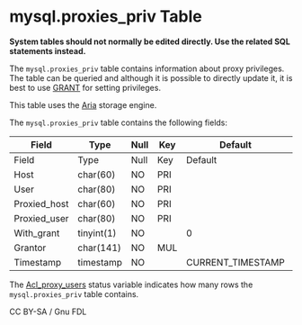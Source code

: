 # mysql.proxies\_priv Table

**System tables should not normally be edited directly. Use the related SQL statements instead.**

The `mysql.proxies_priv` table contains information about proxy privileges. The table can be queried and although it is possible to directly update it, it is best to use [GRANT](../../../account-management-sql-statements/grant.md) for setting privileges.

This table uses the [Aria](../../../../../server-usage/storage-engines/aria/) storage engine.

The `mysql.proxies_priv` table contains the following fields:

| Field         | Type       | Null | Key | Default            | Description |
| ------------- | ---------- | ---- | --- | ------------------ | ----------- |
| Field         | Type       | Null | Key | Default            | Description |
| Host          | char(60)   | NO   | PRI |                    |             |
| User          | char(80)   | NO   | PRI |                    |             |
| Proxied\_host | char(60)   | NO   | PRI |                    |             |
| Proxied\_user | char(80)   | NO   | PRI |                    |             |
| With\_grant   | tinyint(1) | NO   |     | 0                  |             |
| Grantor       | char(141)  | NO   | MUL |                    |             |
| Timestamp     | timestamp  | NO   |     | CURRENT\_TIMESTAMP |             |

The [Acl\_proxy\_users](../../../../../ha-and-performance/optimization-and-tuning/system-variables/server-status-variables.md#acl_proxy_users) status variable indicates how many rows the `mysql.proxies_priv` table contains.

CC BY-SA / Gnu FDL
